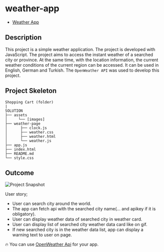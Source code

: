 # weather-app
- <a href="https://karamanburak.github.io/weather-app/" rel="noFollow">Weather App</a>

## Description

This project is a simple weather application. The project is developed with JavaScript. The project aims to access the instant weather of a searched city or province. At the same time, with the location information, the current weather conditions of the current region can be accessed. It can be used in English, German and Turkish. The `OpenWeather API` was used to develop this project.

## Project Skeleton

```
Shopping Cart (folder)
|
SOLUTION
├── assets
│     └── [images]    
├── weather-page
│      ├── clock.js
│      ├── weather.css
│      ├── weather.html
│      └── weather.js
├── app.js
├── index.html
├── README.md
└── style.css

```

## Outcome

![Project Snapshot](./assets/img/project.gif)


User story;

  - User can search city around the world.
  - The app can fetch api with the searched city name(... and apikey if it is obligatory).
  - User can display weather data of searched city in weather card.
  - User can display list of searched city weather data card like on gif.
  - If new searched city is in the weather data list, app can display a warning text to user on page.

🔥 You can use [OpenWeather Api](https://openweathermap.org/) for your app. 
